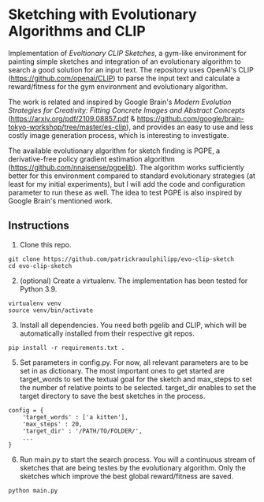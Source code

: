 Sketching with Evolutionary Algorithms and CLIP
===
Implementation of *Evoltionary CLIP Sketches*, a gym-like environment for painting simple sketches and integration of an evolutionary algorithm to search a good solution for an input text. The repository uses OpenAI's CLIP (https://github.com/openai/CLIP) to parse the input text and calculate a reward/fitness for the gym environment and evolutionary algorithm.

The work is related and inspired by Google Brain's *Modern Evolution Strategies for Creativity: Fitting Concrete Images and Abstract Concepts* (https://arxiv.org/pdf/2109.08857.pdf & https://github.com/google/brain-tokyo-workshop/tree/master/es-clip), and provides an easy to use and less costly image generation process, which is interesting to investigate.

The available evolutionary algorithm for sketch finding is PGPE, a derivative-free policy gradient estimation algorithm (https://github.com/nnaisense/pgpelib). The algorithm works sufficiently better for this environment compared to standard evolutionary strategies (at least for my initial experiments), but I will add the code and configuration parameter to run these as well. The idea to test PGPE is also inspired by Google Brain's mentioned work.

Instructions
-------------
1.  Clone this repo.

```
git clone https://github.com/patrickraoulphilipp/evo-clip-sketch
cd evo-clip-sketch
```

2. (optional) Create a virtualenv. The implementation has been tested for Python 3.9.

```
virtualenv venv
source venv/bin/activate
```

3. Install all dependencies. You need both pgelib and CLIP, which will be automatically installed from their respective git repos.

```
pip install -r requirements.txt .
```

5. Set parameters in config.py. For now, all relevant parameters are to be set in as dictionary. The most important ones to get started are target_words to set the textual goal for the sketch and max_steps to set the number of relative points to be selected. target_dir enables to set the target directory to save the best sketches in the process.

```
config = {
    'target_words' : ['a kitten'],
    'max_steps' : 20,
    'target_dir' : '/PATH/TO/FOLDER/',
    ...
}
```

6. Run main.py to start the search process. You will a continuous stream of sketches that are being testes by the evolutionary algorithm. Only the sketches which improve the best global reward/fitness are saved.

```
python main.py
```